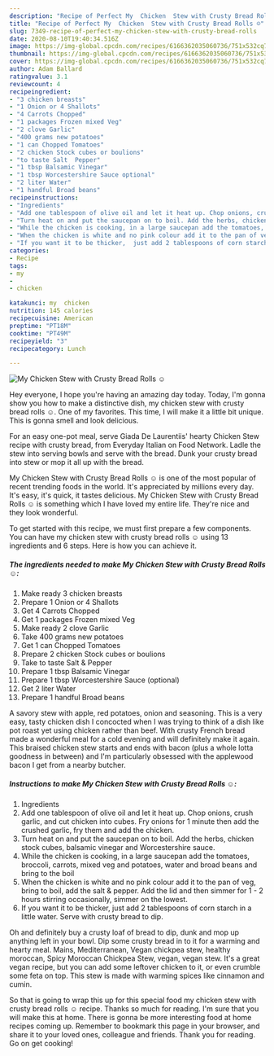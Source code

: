 ```yaml
---
description: "Recipe of Perfect My  Chicken  Stew with Crusty Bread Rolls ☺"
title: "Recipe of Perfect My  Chicken  Stew with Crusty Bread Rolls ☺"
slug: 7349-recipe-of-perfect-my-chicken-stew-with-crusty-bread-rolls
date: 2020-08-10T19:40:34.516Z
image: https://img-global.cpcdn.com/recipes/6166362035060736/751x532cq70/my-chicken-stew-with-crusty-bread-rolls-☺-recipe-main-photo.jpg
thumbnail: https://img-global.cpcdn.com/recipes/6166362035060736/751x532cq70/my-chicken-stew-with-crusty-bread-rolls-☺-recipe-main-photo.jpg
cover: https://img-global.cpcdn.com/recipes/6166362035060736/751x532cq70/my-chicken-stew-with-crusty-bread-rolls-☺-recipe-main-photo.jpg
author: Adam Ballard
ratingvalue: 3.1
reviewcount: 4
recipeingredient:
- "3 chicken breasts"
- "1 Onion or 4 Shallots"
- "4 Carrots Chopped"
- "1 packages Frozen mixed Veg"
- "2 clove Garlic"
- "400 grams new potatoes"
- "1 can Chopped Tomatoes"
- "2 chicken Stock cubes or boulions"
- "to taste Salt  Pepper"
- "1 tbsp Balsamic Vinegar"
- "1 tbsp Worcestershire Sauce optional"
- "2 liter Water"
- "1 handful Broad beans"
recipeinstructions:
- "Ingredients"
- "Add one tablespoon of olive oil and let it heat up. Chop onions, crush garlic, and cut chicken into cubes. Fry onions for 1 minute then add the crushed garlic, fry them and add the chicken."
- "Turn heat on and put the saucepan on to boil. Add the herbs, chicken stock cubes, balsamic vinegar and Worcestershire sauce."
- "While the chicken is cooking, in a large saucepan add the tomatoes, broccoli, carrots, mixed veg and potatoes, water and broad beans and bring to the boil"
- "When the chicken is white and no pink colour add it to the pan of veg, bring to boil, add the salt &amp; pepper. Add the lid and then simmer for 1 - 2 hours stirring occasionally, simmer on the lowest."
- "If you want it to be thicker,  just add 2 tablespoons of corn starch in a little water. Serve with crusty bread to dip."
categories:
- Recipe
tags:
- my
- 
- chicken

katakunci: my  chicken 
nutrition: 145 calories
recipecuisine: American
preptime: "PT18M"
cooktime: "PT49M"
recipeyield: "3"
recipecategory: Lunch

---
```



![My  Chicken  Stew with Crusty Bread Rolls ☺](https://img-global.cpcdn.com/recipes/6166362035060736/751x532cq70/my-chicken-stew-with-crusty-bread-rolls-☺-recipe-main-photo.jpg)

Hey everyone, I hope you're having an amazing day today. Today, I'm gonna show you how to make a distinctive dish, my  chicken  stew with crusty bread rolls ☺. One of my favorites. This time, I will make it a little bit unique. This is gonna smell and look delicious.

For an easy one-pot meal, serve Giada De Laurentiis&#39; hearty Chicken Stew recipe with crusty bread, from Everyday Italian on Food Network. Ladle the stew into serving bowls and serve with the bread. Dunk your crusty bread into stew or mop it all up with the bread.

My  Chicken  Stew with Crusty Bread Rolls ☺ is one of the most popular of recent trending foods in the world. It's appreciated by millions every day. It's easy, it's quick, it tastes delicious. My  Chicken  Stew with Crusty Bread Rolls ☺ is something which I have loved my entire life. They're nice and they look wonderful.


To get started with this recipe, we must first prepare a few components. You can have my  chicken  stew with crusty bread rolls ☺ using 13 ingredients and 6 steps. Here is how you can achieve it.

<!--inarticleads1-->

##### The ingredients needed to make My  Chicken  Stew with Crusty Bread Rolls ☺:

1. Make ready 3 chicken breasts
1. Prepare 1 Onion or 4 Shallots
1. Get 4 Carrots Chopped
1. Get 1 packages Frozen mixed Veg
1. Make ready 2 clove Garlic
1. Take 400 grams new potatoes
1. Get 1 can Chopped Tomatoes
1. Prepare 2 chicken Stock cubes or boulions
1. Take to taste Salt &amp; Pepper
1. Prepare 1 tbsp Balsamic Vinegar
1. Prepare 1 tbsp Worcestershire Sauce (optional)
1. Get 2 liter Water
1. Prepare 1 handful Broad beans


A savory stew with apple, red potatoes, onion and seasoning. This is a very easy, tasty chicken dish I concocted when I was trying to think of a dish like pot roast yet using chicken rather than beef. With crusty French bread made a wonderful meal for a cold evening and will definitely make it again. This braised chicken stew starts and ends with bacon (plus a whole lotta goodness in between) and I&#39;m particularly obsessed with the applewood bacon I get from a nearby butcher. 

<!--inarticleads2-->

##### Instructions to make My  Chicken  Stew with Crusty Bread Rolls ☺:

1. Ingredients
1. Add one tablespoon of olive oil and let it heat up. Chop onions, crush garlic, and cut chicken into cubes. Fry onions for 1 minute then add the crushed garlic, fry them and add the chicken.
1. Turn heat on and put the saucepan on to boil. Add the herbs, chicken stock cubes, balsamic vinegar and Worcestershire sauce.
1. While the chicken is cooking, in a large saucepan add the tomatoes, broccoli, carrots, mixed veg and potatoes, water and broad beans and bring to the boil
1. When the chicken is white and no pink colour add it to the pan of veg, bring to boil, add the salt &amp; pepper. Add the lid and then simmer for 1 - 2 hours stirring occasionally, simmer on the lowest.
1. If you want it to be thicker,  just add 2 tablespoons of corn starch in a little water. Serve with crusty bread to dip.


Oh and definitely buy a crusty loaf of bread to dip, dunk and mop up anything left in your bowl. Dip some crusty bread in to it for a warming and hearty meal. Mains, Mediterranean, Vegan chickpea stew, healthy moroccan, Spicy Moroccan Chickpea Stew, vegan, vegan stew. It&#39;s a great vegan recipe, but you can add some leftover chicken to it, or even crumble some feta on top. This stew is made with warming spices like cinnamon and cumin. 

So that is going to wrap this up for this special food my  chicken  stew with crusty bread rolls ☺ recipe. Thanks so much for reading. I'm sure that you will make this at home. There is gonna be more interesting food at home recipes coming up. Remember to bookmark this page in your browser, and share it to your loved ones, colleague and friends. Thank you for reading. Go on get cooking!
